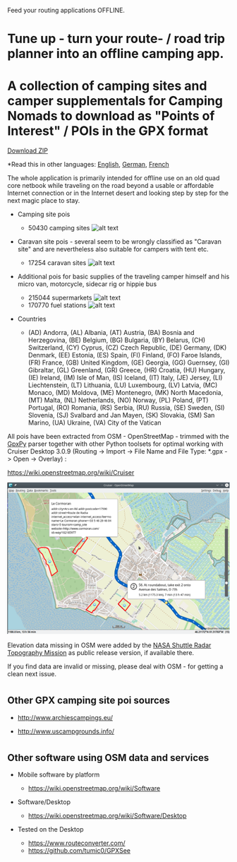 Feed your routing applications OFFLINE.

# Tune up - turn your route- / road trip planner into an offline camping app.
# A collection of camping sites and camper supplementals for Camping Nomads to download as "Points of Interest" / POIs in the GPX format

[Download ZIP](https://github.com/GpxFeed/campgrounds/archive/refs/heads/master.zip)

*Read this in other languages: [English](README.md), [German](README.de.md), [French](README.fr.md)

The whole application is primarily intended for offline use on an old quad core netbook while traveling on the road beyond a usable or affordable Internet connection or in the Internet desert and looking step by step for the next magic place to stay.

- Camping site pois

    - 50430 camping sites   ![alt text](https://wiki.openstreetmap.org/w/images/thumb/e/e4/Camping.16.svg/16px-Camping.16.svg.png)

- Caravan site pois  -  several seem to be wrongly classified as "Caravan site" and are nevertheless also suitable for campers with tent etc.

    - 17254 caravan sites   ![alt text](https://wiki.openstreetmap.org/w/images/thumb/a/a1/Caravan-16.svg/16px-Caravan-16.svg.png)

- Additional pois for basic supplies of the traveling camper himself and his micro van, motorcycle, sidecar rig or hippie bus

    - 215044 supermarkets   ![alt text](https://wiki.openstreetmap.org/w/images/thumb/7/76/Supermarket-14.svg/16px-Supermarket-14.svg.png)
    - 170770 fuel stations  ![alt text](https://wiki.openstreetmap.org/w/images/thumb/7/77/Fuel-16.svg/16px-Fuel-16.svg.png)

- Countries

    - (AD) Andorra, (AL) Albania, (AT) Austria, (BA) Bosnia and Herzegovina, (BE) Belgium, (BG) Bulgaria, (BY) Belarus, (CH) Switzerland, (CY) Cyprus, (CZ) Czech Republic, (DE) Germany, (DK) Denmark, (EE) Estonia, (ES) Spain, (FI) Finland, (FO) Faroe Islands, (FR) France, (GB) United Kingdom, (GE) Georgia, (GG) Guernsey, (GI) Gibraltar, (GL) Greenland, (GR) Greece, (HR) Croatia, (HU) Hungary, (IE) Ireland, (IM) Isle of Man, (IS) Iceland, (IT) Italy, (JE) Jersey, (LI) Liechtenstein, (LT) Lithuania, (LU) Luxembourg, (LV) Latvia, (MC) Monaco, (MD) Moldova, (ME) Montenegro, (MK) North Macedonia, (MT) Malta, (NL) Netherlands, (NO) Norway, (PL) Poland, (PT) Portugal, (RO) Romania, (RS) Serbia, (RU) Russia, (SE) Sweden, (SI) Slovenia, (SJ) Svalbard and Jan Mayen, (SK) Slovakia, (SM) San Marino, (UA) Ukraine, (VA) City of the Vatican

All pois have been extracted from OSM - OpenStreetMap - trimmed with the [GpxPy](http://github.com/tkrajina/gpxpy) parser together with other Python toolsets for optimal working with Cruiser Desktop 3.0.9 (Routing -> Import -> File Name and File Type: *.gpx -> Open -> Overlay) :

  https://wiki.openstreetmap.org/wiki/Cruiser

![alt text](./cruiser.png?raw=true "Cruiser")

Elevation data missing in OSM were added by the [NASA Shuttle Radar Topography Mission](https://en.wikipedia.org/wiki/Shuttle_Radar_Topography_Mission) as public release version, if available there. 

If you find data are invalid or missing, please deal with OSM - for getting a clean next issue.

# <h2>Other GPX camping site poi sources</h2>

- http://www.archiescampings.eu/

- http://www.uscampgrounds.info/

# <h2>Other software using OSM data and services</h2>

- Mobile software by platform
    - https://wiki.openstreetmap.org/wiki/Software

- Software/Desktop 
    - https://wiki.openstreetmap.org/wiki/Software/Desktop

- Tested on the Desktop
    - https://www.routeconverter.com/
    - https://github.com/tumic0/GPXSee
